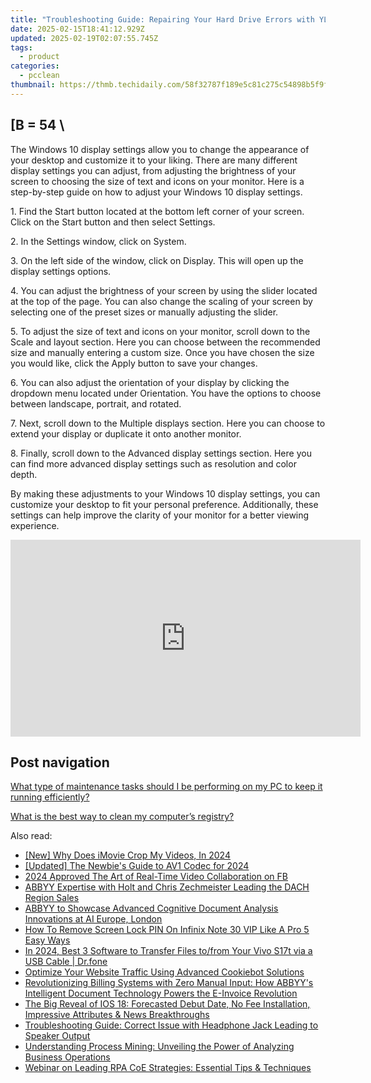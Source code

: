 ```yaml
---
title: "Troubleshooting Guide: Repairing Your Hard Drive Errors with YL Computing's Expert Tips"
date: 2025-02-15T18:41:12.929Z
updated: 2025-02-19T02:07:55.745Z
tags:
  - product
categories:
  - pcclean
thumbnail: https://thmb.techidaily.com/58f32787f189e5c81c275c54898b5f9f19257cc09edc660acfbd429a0158f5b0.jpg
---
```


## \[B = 54 \

The Windows 10 display settings allow you to change the appearance of your desktop and customize it to your liking. There are many different display settings you can adjust, from adjusting the brightness of your screen to choosing the size of text and icons on your monitor. Here is a step-by-step guide on how to adjust your Windows 10 display settings. 

1\. Find the Start button located at the bottom left corner of your screen. Click on the Start button and then select Settings.

2\. In the Settings window, click on System.

3\. On the left side of the window, click on Display. This will open up the display settings options. 

4\. You can adjust the brightness of your screen by using the slider located at the top of the page. You can also change the scaling of your screen by selecting one of the preset sizes or manually adjusting the slider.

5\. To adjust the size of text and icons on your monitor, scroll down to the Scale and layout section. Here you can choose between the recommended size and manually entering a custom size. Once you have chosen the size you would like, click the Apply button to save your changes.

6\. You can also adjust the orientation of your display by clicking the dropdown menu located under Orientation. You have the options to choose between landscape, portrait, and rotated.

7\. Next, scroll down to the Multiple displays section. Here you can choose to extend your display or duplicate it onto another monitor.

8\. Finally, scroll down to the Advanced display settings section. Here you can find more advanced display settings such as resolution and color depth. 

By making these adjustments to your Windows 10 display settings, you can customize your desktop to fit your personal preference. Additionally, these settings can help improve the clarity of your monitor for a better viewing experience.

<!-- affiliate ads begin -->
<iframe width="560" height="315" src="https://www.youtube.com/embed/On0Jw2oMZf0?si=Pm-FJoEt8XWmtMbr" title="YouTube video player" frameborder="0" allow="accelerometer; autoplay; clipboard-write; encrypted-media; gyroscope; picture-in-picture; web-share" referrerpolicy="strict-origin-when-cross-origin" allowfullscreen></iframe>
<!-- affiliate ads end -->

## Post navigation

[What type of maintenance tasks should I be performing on my PC to keep it running efficiently?](https://tools.techidaily.com/pcclean/products/)

[What is the best way to clean my computer’s registry?](https://tools.techidaily.com/pcclean/products/)

<ins class="adsbygoogle"
     style="display:block"
     data-ad-format="autorelaxed"
     data-ad-client="ca-pub-7571918770474297"
     data-ad-slot="1223367746"></ins>

<ins class="adsbygoogle"
     style="display:block"
     data-ad-client="ca-pub-7571918770474297"
     data-ad-slot="8358498916"
     data-ad-format="auto"
     data-full-width-responsive="true"></ins>

<span class="atpl-alsoreadstyle">Also read:</span>
<div><ul>
<li><a href="https://fox-cloud.techidaily.com/new-why-does-imovie-crop-my-videos-in-2024/"><u>[New] Why Does iMovie Crop My Videos, In 2024</u></a></li>
<li><a href="https://fox-http.techidaily.com/updated-the-newbies-guide-to-av1-codec-for-2024/"><u>[Updated] The Newbie's Guide to AV1 Codec for 2024</u></a></li>
<li><a href="https://facebook-clips.techidaily.com/2024-approved-the-art-of-real-time-video-collaboration-on-fb/"><u>2024 Approved The Art of Real-Time Video Collaboration on FB</u></a></li>
<li><a href="https://discover-alternatives.techidaily.com/abbyy-expertise-with-holt-and-chris-zechmeister-leading-the-dach-region-sales/"><u>ABBYY Expertise with Holt and Chris Zechmeister Leading the DACH Region Sales</u></a></li>
<li><a href="https://discover-alternatives.techidaily.com/abbyy-to-showcase-advanced-cognitive-document-analysis-innovations-at-ai-europe-london/"><u>ABBYY to Showcase Advanced Cognitive Document Analysis Innovations at AI Europe, London</u></a></li>
<li><a href="https://unlock-android.techidaily.com/how-to-remove-screen-lock-pin-on-infinix-note-30-vip-like-a-pro-5-easy-ways-by-drfone-android/"><u>How To Remove Screen Lock PIN On Infinix Note 30 VIP Like A Pro 5 Easy Ways</u></a></li>
<li><a href="https://android-transfer.techidaily.com/in-2024-best-3-software-to-transfer-files-tofrom-your-vivo-s17t-via-a-usb-cable-drfone-by-drfone-transfer-from-android-transfer-from-android/"><u>In 2024, Best 3 Software to Transfer Files to/from Your Vivo S17t via a USB Cable | Dr.fone</u></a></li>
<li><a href="https://discover-alternatives.techidaily.com/optimize-your-website-traffic-using-advanced-cookiebot-solutions/"><u>Optimize Your Website Traffic Using Advanced Cookiebot Solutions</u></a></li>
<li><a href="https://discover-alternatives.techidaily.com/revolutionizing-billing-systems-with-zero-manual-input-how-abbyys-intelligent-document-technology-powers-the-e-invoice-revolution/"><u>Revolutionizing Billing Systems with Zero Manual Input: How ABBYY's Intelligent Document Technology Powers the E-Invoice Revolution</u></a></li>
<li><a href="https://technical-tips.techidaily.com/the-big-reveal-of-ios-18-forecasted-debut-date-no-fee-installation-impressive-attributes-and-news-breakthroughs/"><u>The Big Reveal of IOS 18: Forecasted Debut Date, No Fee Installation, Impressive Attributes & News Breakthroughs</u></a></li>
<li><a href="https://sound-issues.techidaily.com/troubleshooting-guide-correct-issue-with-headphone-jack-leading-to-speaker-output/"><u>Troubleshooting Guide: Correct Issue with Headphone Jack Leading to Speaker Output</u></a></li>
<li><a href="https://discover-alternatives.techidaily.com/understanding-process-mining-unveiling-the-power-of-analyzing-business-operations/"><u>Understanding Process Mining: Unveiling the Power of Analyzing Business Operations</u></a></li>
<li><a href="https://discover-alternatives.techidaily.com/webinar-on-leading-rpa-coe-strategies-essential-tips-and-techniques/"><u>Webinar on Leading RPA CoE Strategies: Essential Tips & Techniques</u></a></li>
</ul></div>

